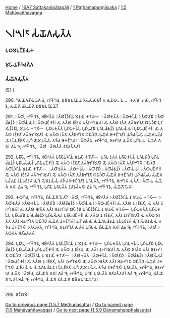 
[Home](/) / [16A7 Sattakanipātapāḷi](/tipitaka/16A7.md) / [1 Paṭhamapaṇṇāsaka](/tipitaka/16A7/1.md) / [1.5 Mahāyaññavagga](/tipitaka/16A7/1/1.5.md)

# 𑁧𑁇𑁫𑁇𑁮 𑀲𑀁𑀬𑁄𑀕𑀲𑀼𑀢𑁆𑀢

### 𑀧𑀞𑀫𑀧𑀡𑁆𑀡𑀸𑀲𑀓

### 𑀫𑀳𑀸𑀬𑀜𑁆𑀜𑀯𑀕𑁆𑀕

### 𑀲𑀁𑀬𑁄𑀕𑀲𑀼𑀢𑁆𑀢

(51.)

290\. “𑀲𑀁𑀬𑁄𑀕𑀯𑀺𑀲𑀁𑀬𑁄𑀕𑀁 𑀯𑁄, 𑀪𑀺𑀓𑁆𑀔𑀯𑁂, 𑀥𑀫𑁆𑀫𑀧𑀭𑀺𑀬𑀸𑀬𑀁 𑀤𑁂𑀲𑁂𑀲𑁆𑀲𑀸𑀫𑀺𑁇 𑀢𑀁 𑀲𑀼𑀡𑀸𑀣…𑀧𑁂…  𑀓𑀢𑀫𑁄 𑀘 𑀲𑁄, 𑀪𑀺𑀓𑁆𑀔𑀯𑁂, 𑀲𑀁𑀬𑁄𑀕𑁄 𑀯𑀺𑀲𑀁𑀬𑁄𑀕𑁄 𑀥𑀫𑁆𑀫𑀧𑀭𑀺𑀬𑀸𑀬𑁄?

291\. 𑀇𑀢𑁆𑀣𑀻, 𑀪𑀺𑀓𑁆𑀔𑀯𑁂, 𑀅𑀚𑁆𑀛𑀢𑁆𑀢𑀁 𑀇𑀢𑁆𑀣𑀺𑀦𑁆𑀤𑁆𑀭𑀺𑀬𑀁 𑀫𑀦𑀲𑀺 𑀓𑀭𑁄𑀢𑀺—  𑀇𑀢𑁆𑀣𑀺𑀓𑀼𑀢𑁆𑀢𑀁 𑀇𑀢𑁆𑀣𑀸𑀓𑀧𑁆𑀧𑀁 𑀇𑀢𑁆𑀣𑀺𑀯𑀺𑀥𑀁 𑀇𑀢𑁆𑀣𑀺𑀘𑁆𑀙𑀦𑁆𑀤𑀁 𑀇𑀢𑁆𑀣𑀺𑀲𑁆𑀲𑀭𑀁 𑀇𑀢𑁆𑀣𑀸𑀮𑀗𑁆𑀓𑀸𑀭𑀁𑁇 𑀲𑀸 𑀢𑀢𑁆𑀣 𑀭𑀚𑁆𑀚𑀢𑀺 𑀢𑀢𑁆𑀭𑀸𑀪𑀺𑀭𑀫𑀢𑀺𑁇 𑀲𑀸 𑀢𑀢𑁆𑀣 𑀭𑀢𑁆𑀢𑀸 𑀢𑀢𑁆𑀭𑀸𑀪𑀺𑀭𑀢𑀸 𑀩𑀳𑀺𑀤𑁆𑀥𑀸 𑀧𑀼𑀭𑀺𑀲𑀺𑀦𑁆𑀤𑁆𑀭𑀺𑀬𑀁 𑀫𑀦𑀲𑀺 𑀓𑀭𑁄𑀢𑀺—  𑀧𑀼𑀭𑀺𑀲𑀓𑀼𑀢𑁆𑀢𑀁 𑀧𑀼𑀭𑀺𑀲𑀸𑀓𑀧𑁆𑀧𑀁 𑀧𑀼𑀭𑀺𑀲𑀯𑀺𑀥𑀁 𑀧𑀼𑀭𑀺𑀲𑀘𑁆𑀙𑀦𑁆𑀤𑀁 𑀧𑀼𑀭𑀺𑀲𑀲𑁆𑀲𑀭𑀁 𑀧𑀼𑀭𑀺𑀲𑀸𑀮𑀗𑁆𑀓𑀸𑀭𑀁𑁇 𑀲𑀸 𑀢𑀢𑁆𑀣 𑀭𑀚𑁆𑀚𑀢𑀺 𑀢𑀢𑁆𑀭𑀸𑀪𑀺𑀭𑀫𑀢𑀺𑁇 𑀲𑀸 𑀢𑀢𑁆𑀣 𑀭𑀢𑁆𑀢𑀸 𑀢𑀢𑁆𑀭𑀸𑀪𑀺𑀭𑀢𑀸 𑀩𑀳𑀺𑀤𑁆𑀥𑀸 𑀲𑀁𑀬𑁄𑀕𑀁 𑀆𑀓𑀗𑁆𑀔𑀢𑀺𑁇 𑀬𑀜𑁆𑀘𑀲𑁆𑀲𑀸 𑀲𑀁𑀬𑁄𑀕𑀧𑀘𑁆𑀘𑀬𑀸 𑀉𑀧𑁆𑀧𑀚𑁆𑀚𑀢𑀺 𑀲𑀼𑀔𑀁 𑀲𑁄𑀫𑀦𑀲𑁆𑀲𑀁 𑀢𑀜𑁆𑀘 𑀆𑀓𑀗𑁆𑀔𑀢𑀺𑁇 𑀇𑀢𑁆𑀣𑀢𑁆𑀢𑁂, 𑀪𑀺𑀓𑁆𑀔𑀯𑁂, 𑀅𑀪𑀺𑀭𑀢𑀸 𑀲𑀢𑁆𑀢𑀸 𑀧𑀼𑀭𑀺𑀲𑁂𑀲𑀼 𑀲𑀁𑀬𑁄𑀕𑀁 𑀕𑀢𑀸𑁇 𑀏𑀯𑀁 𑀔𑁄, 𑀪𑀺𑀓𑁆𑀔𑀯𑁂, 𑀇𑀢𑁆𑀣𑀻 𑀇𑀢𑁆𑀣𑀢𑁆𑀢𑀁 𑀦𑀸𑀢𑀺𑀯𑀢𑁆𑀢𑀢𑀺𑁇

292\. 𑀧𑀼𑀭𑀺𑀲𑁄, 𑀪𑀺𑀓𑁆𑀔𑀯𑁂, 𑀅𑀚𑁆𑀛𑀢𑁆𑀢𑀁 𑀧𑀼𑀭𑀺𑀲𑀺𑀦𑁆𑀤𑁆𑀭𑀺𑀬𑀁 𑀫𑀦𑀲𑀺 𑀓𑀭𑁄𑀢𑀺—  𑀧𑀼𑀭𑀺𑀲𑀓𑀼𑀢𑁆𑀢𑀁 𑀧𑀼𑀭𑀺𑀲𑀸𑀓𑀧𑁆𑀧𑀁 𑀧𑀼𑀭𑀺𑀲𑀯𑀺𑀥𑀁 𑀧𑀼𑀭𑀺𑀲𑀘𑁆𑀙𑀦𑁆𑀤𑀁 𑀧𑀼𑀭𑀺𑀲𑀲𑁆𑀲𑀭𑀁 𑀧𑀼𑀭𑀺𑀲𑀸𑀮𑀗𑁆𑀓𑀸𑀭𑀁𑁇 𑀲𑁄 𑀢𑀢𑁆𑀣 𑀭𑀚𑁆𑀚𑀢𑀺 𑀢𑀢𑁆𑀭𑀸𑀪𑀺𑀭𑀫𑀢𑀺𑁇 𑀲𑁄 𑀢𑀢𑁆𑀣 𑀭𑀢𑁆𑀢𑁄 𑀢𑀢𑁆𑀭𑀸𑀪𑀺𑀭𑀢𑁄 𑀩𑀳𑀺𑀤𑁆𑀥𑀸 𑀇𑀢𑁆𑀣𑀺𑀦𑁆𑀤𑁆𑀭𑀺𑀬𑀁 𑀫𑀦𑀲𑀺 𑀓𑀭𑁄𑀢𑀺—  𑀇𑀢𑁆𑀣𑀺𑀓𑀼𑀢𑁆𑀢𑀁 𑀇𑀢𑁆𑀣𑀸𑀓𑀧𑁆𑀧𑀁 𑀇𑀢𑁆𑀣𑀺𑀯𑀺𑀥𑀁 𑀇𑀢𑁆𑀣𑀺𑀘𑁆𑀙𑀦𑁆𑀤𑀁 𑀇𑀢𑁆𑀣𑀺𑀲𑁆𑀲𑀭𑀁 𑀇𑀢𑁆𑀣𑀸𑀮𑀗𑁆𑀓𑀸𑀭𑀁𑁇 𑀲𑁄 𑀢𑀢𑁆𑀣 𑀭𑀚𑁆𑀚𑀢𑀺 𑀢𑀢𑁆𑀭𑀸𑀪𑀺𑀭𑀫𑀢𑀺𑁇 𑀲𑁄 𑀢𑀢𑁆𑀣 𑀭𑀢𑁆𑀢𑁄 𑀢𑀢𑁆𑀭𑀸𑀪𑀺𑀭𑀢𑁄 𑀩𑀳𑀺𑀤𑁆𑀥𑀸 𑀲𑀁𑀬𑁄𑀕𑀁 𑀆𑀓𑀗𑁆𑀔𑀢𑀺𑁇 𑀬𑀜𑁆𑀘𑀲𑁆𑀲 𑀲𑀁𑀬𑁄𑀕𑀧𑀘𑁆𑀘𑀬𑀸 𑀉𑀧𑁆𑀧𑀚𑁆𑀚𑀢𑀺 𑀲𑀼𑀔𑀁 𑀲𑁄𑀫𑀦𑀲𑁆𑀲𑀁 𑀢𑀜𑁆𑀘 𑀆𑀓𑀗𑁆𑀔𑀢𑀺𑁇 𑀧𑀼𑀭𑀺𑀲𑀢𑁆𑀢𑁂, 𑀪𑀺𑀓𑁆𑀔𑀯𑁂, 𑀅𑀪𑀺𑀭𑀢𑀸 𑀲𑀢𑁆𑀢𑀸 𑀇𑀢𑁆𑀣𑀻𑀲𑀼 𑀲𑀁𑀬𑁄𑀕𑀁 𑀕𑀢𑀸𑁇 𑀏𑀯𑀁 𑀔𑁄, 𑀪𑀺𑀓𑁆𑀔𑀯𑁂, 𑀧𑀼𑀭𑀺𑀲𑁄 𑀧𑀼𑀭𑀺𑀲𑀢𑁆𑀢𑀁 𑀦𑀸𑀢𑀺𑀯𑀢𑁆𑀢𑀢𑀺𑁇 𑀏𑀯𑀁 𑀔𑁄, 𑀪𑀺𑀓𑁆𑀔𑀯𑁂, 𑀲𑀁𑀬𑁄𑀕𑁄 𑀳𑁄𑀢𑀺𑁇

293\. 𑀓𑀣𑀜𑁆𑀘, 𑀪𑀺𑀓𑁆𑀔𑀯𑁂, 𑀯𑀺𑀲𑀁𑀬𑁄𑀕𑁄 𑀳𑁄𑀢𑀺? 𑀇𑀢𑁆𑀣𑀻, 𑀪𑀺𑀓𑁆𑀔𑀯𑁂, 𑀅𑀚𑁆𑀛𑀢𑁆𑀢𑀁 𑀇𑀢𑁆𑀣𑀺𑀦𑁆𑀤𑁆𑀭𑀺𑀬𑀁 𑀦 𑀫𑀦𑀲𑀺 𑀓𑀭𑁄𑀢𑀺—  𑀇𑀢𑁆𑀣𑀺𑀓𑀼𑀢𑁆𑀢𑀁 𑀇𑀢𑁆𑀣𑀸𑀓𑀧𑁆𑀧𑀁 𑀇𑀢𑁆𑀣𑀺𑀯𑀺𑀥𑀁 𑀇𑀢𑁆𑀣𑀺𑀘𑁆𑀙𑀦𑁆𑀤𑀁 𑀇𑀢𑁆𑀣𑀺𑀲𑁆𑀲𑀭𑀁 𑀇𑀢𑁆𑀣𑀸𑀮𑀗𑁆𑀓𑀸𑀭𑀁𑁇 𑀲𑀸 𑀢𑀢𑁆𑀣 𑀦 𑀭𑀚𑁆𑀚𑀢𑀺, 𑀲𑀸 𑀢𑀢𑁆𑀭 𑀦𑀸𑀪𑀺𑀭𑀫𑀢𑀺𑁇 𑀲𑀸 𑀢𑀢𑁆𑀣 𑀅𑀭𑀢𑁆𑀢𑀸 𑀢𑀢𑁆𑀭 𑀅𑀦𑀪𑀺𑀭𑀢𑀸 𑀩𑀳𑀺𑀤𑁆𑀥𑀸 𑀧𑀼𑀭𑀺𑀲𑀺𑀦𑁆𑀤𑁆𑀭𑀺𑀬𑀁 𑀦 𑀫𑀦𑀲𑀺 𑀓𑀭𑁄𑀢𑀺—  𑀧𑀼𑀭𑀺𑀲𑀓𑀼𑀢𑁆𑀢𑀁 𑀧𑀼𑀭𑀺𑀲𑀸𑀓𑀧𑁆𑀧𑀁 𑀧𑀼𑀭𑀺𑀲𑀯𑀺𑀥𑀁 𑀧𑀼𑀭𑀺𑀲𑀘𑁆𑀙𑀦𑁆𑀤𑀁 𑀧𑀼𑀭𑀺𑀲𑀲𑁆𑀲𑀭𑀁 𑀧𑀼𑀭𑀺𑀲𑀸𑀮𑀗𑁆𑀓𑀸𑀭𑀁𑁇 𑀲𑀸 𑀢𑀢𑁆𑀣 𑀦 𑀭𑀚𑁆𑀚𑀢𑀺, 𑀢𑀢𑁆𑀭 𑀦𑀸𑀪𑀺𑀭𑀫𑀢𑀺𑁇 𑀲𑀸 𑀢𑀢𑁆𑀣 𑀅𑀭𑀢𑁆𑀢𑀸 𑀢𑀢𑁆𑀭 𑀅𑀦𑀪𑀺𑀭𑀢𑀸 𑀩𑀳𑀺𑀤𑁆𑀥𑀸 𑀲𑀁𑀬𑁄𑀕𑀁 𑀦𑀸𑀓𑀗𑁆𑀔𑀢𑀺𑁇 𑀬𑀜𑁆𑀘𑀲𑁆𑀲𑀸 𑀲𑀁𑀬𑁄𑀕𑀧𑀘𑁆𑀘𑀬𑀸 𑀉𑀧𑁆𑀧𑀚𑁆𑀚𑀢𑀺 𑀲𑀼𑀔𑀁 𑀲𑁄𑀫𑀦𑀲𑁆𑀲𑀁 𑀢𑀜𑁆𑀘 𑀦𑀸𑀓𑀗𑁆𑀔𑀢𑀺𑁇 𑀇𑀢𑁆𑀣𑀢𑁆𑀢𑁂, 𑀪𑀺𑀓𑁆𑀔𑀯𑁂, 𑀅𑀦𑀪𑀺𑀭𑀢𑀸 𑀲𑀢𑁆𑀢𑀸 𑀧𑀼𑀭𑀺𑀲𑁂𑀲𑀼 𑀯𑀺𑀲𑀁𑀬𑁄𑀕𑀁 𑀕𑀢𑀸𑁇 𑀏𑀯𑀁 𑀔𑁄, 𑀪𑀺𑀓𑁆𑀔𑀯𑁂, 𑀇𑀢𑁆𑀣𑀻 𑀇𑀢𑁆𑀣𑀢𑁆𑀢𑀁 𑀅𑀢𑀺𑀯𑀢𑁆𑀢𑀢𑀺𑁇

294\. 𑀧𑀼𑀭𑀺𑀲𑁄, 𑀪𑀺𑀓𑁆𑀔𑀯𑁂, 𑀅𑀚𑁆𑀛𑀢𑁆𑀢𑀁 𑀧𑀼𑀭𑀺𑀲𑀺𑀦𑁆𑀤𑁆𑀭𑀺𑀬𑀁 𑀦 𑀫𑀦𑀲𑀺 𑀓𑀭𑁄𑀢𑀺—  𑀧𑀼𑀭𑀺𑀲𑀓𑀼𑀢𑁆𑀢𑀁 𑀧𑀼𑀭𑀺𑀲𑀸𑀓𑀧𑁆𑀧𑀁 𑀧𑀼𑀭𑀺𑀲𑀯𑀺𑀥𑀁 𑀧𑀼𑀭𑀺𑀲𑀘𑁆𑀙𑀦𑁆𑀤𑀁 𑀧𑀼𑀭𑀺𑀲𑀲𑁆𑀲𑀭𑀁 𑀧𑀼𑀭𑀺𑀲𑀸𑀮𑀗𑁆𑀓𑀸𑀭𑀁𑁇 𑀲𑁄 𑀢𑀢𑁆𑀣 𑀦 𑀭𑀚𑁆𑀚𑀢𑀺, 𑀲𑁄 𑀢𑀢𑁆𑀭 𑀦𑀸𑀪𑀺𑀭𑀫𑀢𑀺𑁇 𑀲𑁄 𑀢𑀢𑁆𑀣 𑀅𑀭𑀢𑁆𑀢𑁄 𑀢𑀢𑁆𑀭 𑀅𑀦𑀪𑀺𑀭𑀢𑁄 𑀩𑀳𑀺𑀤𑁆𑀥𑀸 𑀇𑀢𑁆𑀣𑀺𑀦𑁆𑀤𑁆𑀭𑀺𑀬𑀁 𑀦 𑀫𑀦𑀲𑀺 𑀓𑀭𑁄𑀢𑀺—  𑀇𑀢𑁆𑀣𑀺𑀓𑀼𑀢𑁆𑀢𑀁 𑀇𑀢𑁆𑀣𑀸𑀓𑀧𑁆𑀧𑀁 𑀇𑀢𑁆𑀣𑀺𑀯𑀺𑀥𑀁 𑀇𑀢𑁆𑀣𑀺𑀘𑁆𑀙𑀦𑁆𑀤𑀁 𑀇𑀢𑁆𑀣𑀺𑀲𑁆𑀲𑀭𑀁 𑀇𑀢𑁆𑀣𑀸𑀮𑀗𑁆𑀓𑀸𑀭𑀁𑁇 𑀲𑁄 𑀢𑀢𑁆𑀣 𑀦 𑀭𑀚𑁆𑀚𑀢𑀺, 𑀢𑀢𑁆𑀭 𑀦𑀸𑀪𑀺𑀭𑀫𑀢𑀺𑁇 𑀲𑁄 𑀢𑀢𑁆𑀣 𑀅𑀭𑀢𑁆𑀢𑁄 𑀢𑀢𑁆𑀭 𑀅𑀦𑀪𑀺𑀭𑀢𑁄 𑀩𑀳𑀺𑀤𑁆𑀥𑀸 𑀲𑀁𑀬𑁄𑀕𑀁 𑀦𑀸𑀓𑀗𑁆𑀔𑀢𑀺𑁇 𑀬𑀜𑁆𑀘𑀲𑁆𑀲 𑀲𑀁𑀬𑁄𑀕𑀧𑀘𑁆𑀘𑀬𑀸 𑀉𑀧𑁆𑀧𑀚𑁆𑀚𑀢𑀺 𑀲𑀼𑀔𑀁 𑀲𑁄𑀫𑀦𑀲𑁆𑀲𑀁 𑀢𑀜𑁆𑀘 𑀦𑀸𑀓𑀗𑁆𑀔𑀢𑀺𑁇 𑀧𑀼𑀭𑀺𑀲𑀢𑁆𑀢𑁂, 𑀪𑀺𑀓𑁆𑀔𑀯𑁂, 𑀅𑀦𑀪𑀺𑀭𑀢𑀸 𑀲𑀢𑁆𑀢𑀸 𑀇𑀢𑁆𑀣𑀻𑀲𑀼 𑀯𑀺𑀲𑀁𑀬𑁄𑀕𑀁 𑀕𑀢𑀸𑁇 𑀏𑀯𑀁 𑀔𑁄, 𑀪𑀺𑀓𑁆𑀔𑀯𑁂, 𑀧𑀼𑀭𑀺𑀲𑁄 𑀧𑀼𑀭𑀺𑀲𑀢𑁆𑀢𑀁 𑀅𑀢𑀺𑀯𑀢𑁆𑀢𑀢𑀺𑁇 𑀏𑀯𑀁 𑀔𑁄, 𑀪𑀺𑀓𑁆𑀔𑀯𑁂, 𑀯𑀺𑀲𑀁𑀬𑁄𑀕𑁄 𑀳𑁄𑀢𑀺𑁇 𑀅𑀬𑀁 𑀔𑁄, 𑀪𑀺𑀓𑁆𑀔𑀯𑁂, 𑀲𑀁𑀬𑁄𑀕𑁄 𑀯𑀺𑀲𑀁𑀬𑁄𑀕𑁄 𑀥𑀫𑁆𑀫𑀧𑀭𑀺𑀬𑀸𑀬𑁄”𑀢𑀺𑁇

---

295\. 𑀅𑀝𑁆𑀞𑀫𑀁𑁇



[Go to previous page (1.5.7 Methunasutta)](/tipitaka/16A7/1/1.5/1.5.7.md) / [Go to parent page (1.5 Mahāyaññavagga)](/tipitaka/16A7/1/1.5.md) / [Go to next page (1.5.9 Dānamahapphalasutta)](/tipitaka/16A7/1/1.5/1.5.9.md)



